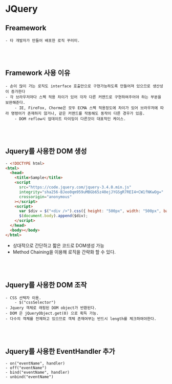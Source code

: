 # JQuery

## Freamework

    - 타 개발자가 만들어 배포한 로직 꾸러미.

<br /><br />

## Framework 사용 이유

    - 손이 많이 가는 로직도 interface 호출만으로 구현가능하도록 만들어져 있으므로 생산성이 증가한다
    - 각 브라우저마다 스펙 적용 차이가 있어 각자 다른 커맨드로 구현하여주어야 하는 부분을 보완해준다.
        - IE, FireFox, Chorme은 모두 ECMA 스펙 적용정도에 차이가 있어 브라우저에 따라 명령어가 존재하지 않거나, 같은 커맨드를 작동해도 동작이 다른 경우가 있음.
        - DOM reflow시 업데이트 타이밍이 다른것이 대표적인 케이스.

<br /><br />

## Jquery를 사용한 DOM 생성

```html
- <!DOCTYPE html>
<html>
  <head>
    <title>Sample</title>
    <script
      src="https://code.jquery.com/jquery-3.4.0.min.js"
      integrity="sha256-BJeo0qm959uMBGb65z40ejJYGSgR7REI4+CW1fNKwOg="
      crossorigin="anonymous"
    ></script>
    <script>
      var $div = $("<div />").css({ height: "500px", width: "500px", backgroundColor: "blue" });
      $(document.body).append($div);
    </script>
  </head>
  <body></body>
</html>
```

- 상대적으로 간단하고 짧은 코드로 DOM생성 가능
- Method Chaining을 이용해 로직을 간략화 할 수 있다.

<br /><br />

## Jquery를 사용한 DOM 조작

    - CSS 선택자 이용.
        - $("cssSelector")
    - Jquery 객체로 래핑된 DOM object가 반환된다.
    - DOM 은 jQueryObject.get(0) 으로 획득 가능.
    - 다수의 객체를 전제하고 있으므로 객체 존재여부는 반드시 length를 체크하여야한다.

<br /><br />

## Jquery를 사용한 EventHandler 추가

    - on("eventName", handler)
    - off("eventName")
    - bind("eventName", handler)
    - unbind("eventName")
